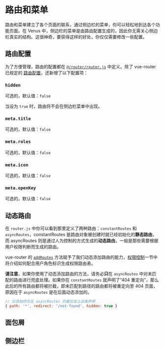 # 路由和菜单

路由和菜单建立了各个页面的联系，通过侧边栏的菜单，你可以轻松地到达各个功能页面。在 Venus 中，侧边栏的菜单是由路由配置生成的，因此你无需关心侧边栏真实的结构。这很神奇，要获得这样的好处，你仅仅需要修改一些配置。

## 路由配置

为了方便管理，路由的配置都在 [`@/router/router.js`]() 中定义。除了 vue-router 已规定的 [路由配置]((https://router.vuejs.org/zh/api/#routes))，还新增了以下配置项：

### `hidden`
可选的，默认值：`false`

当设为 `true` 时，路由将不会在侧边栏菜单中出现。

### `meta.title`
可选的，默认值：`false`



### `meta.roles`
可选的，默认值：`false`



### `meta.icon`
可选的，默认值：`false`



### `meta.openKey`
可选的，默认值：`false`


## 动态路由

在 `router.js` 中你可以看到那里定义了两种路由：`constantRoutes` 和 `asyncRoutes`，constantRoutes 是路由对象被创建时就已经初始化的**静态路由**，而 asyncRoutes 则是通过人为控制的方式生成的**动态路由**，一般是那些需要根据用户权限判断而生成的路由。

vue-router 的 [`addRoutes`](https://router.vuejs.org/zh/api/#router-addroutes) 方法赋予了我们动态添加路由的能力，[权限控制]()一节中将介绍如何配合用户角色标识生成权限路由表。

**请注意**，如果你使用了动态添加路由的方法，请务必**只**在 `asyncRoutes` 中对未匹配的路由进行兜底处理。如果你在 `constantRoutes` 就声明了“404 重定向”，那么此后的所有路由都将被拦截，即未匹配到路径的路由都将被重定向至 404 页面，原因在于 `asyncRoutes` 是在后面动态添加的。
```js
// 应该始终仅在 asyncRoutes 的最后加上这条声明
{ path: '*', redirect: '/not-found', hidden: true }
```

## 面包屑



## 侧边栏


